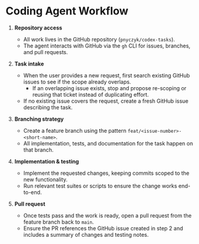 # Coding Agent Workflow

1. **Repository access**
   - All work lives in the GitHub repository (`pnyczyk/codex-tasks`).
   - The agent interacts with GitHub via the `gh` CLI for issues, branches, and pull requests.

2. **Task intake**
   - When the user provides a new request, first search existing GitHub issues to see if the scope already overlaps.
     - If an overlapping issue exists, stop and propose re-scoping or reusing that ticket instead of duplicating effort.
   - If no existing issue covers the request, create a fresh GitHub issue describing the task.

3. **Branching strategy**
   - Create a feature branch using the pattern `feat/<issue-number>-<short-name>`.
   - All implementation, tests, and documentation for the task happen on that branch.

4. **Implementation & testing**
   - Implement the requested changes, keeping commits scoped to the new functionality.
   - Run relevant test suites or scripts to ensure the change works end-to-end.

5. **Pull request**
   - Once tests pass and the work is ready, open a pull request from the feature branch back to `main`.
   - Ensure the PR references the GitHub issue created in step 2 and includes a summary of changes and testing notes.

